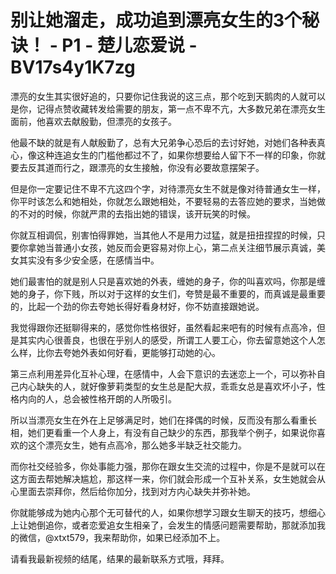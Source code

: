 # 别让她溜走，成功追到漂亮女生的3个秘诀！ - P1 - 楚儿恋爱说 - BV17s4y1K7zg

漂亮的女生其实很好追的，只要你记住我说的这三点，那个吃到天鹅肉的人就可以是你，记得点赞收藏转发给需要的朋友，第一点不卑不亢，大多数兄弟在漂亮女生面前，他喜欢去献殷勤，但漂亮的女孩子。

他最不缺的就是有人献殷勤了，总有大兄弟争心恐后的去讨好她，对她们各种表真心，像这种连追女生的门槛他都过不了，如果你想要给人留下不一样的印象，你就要去反其道而行之，跟漂亮的女生接触，你没有必要故意摆架子。

但是你一定要记住不卑不亢这四个字，对待漂亮女生不就是像对待普通女生一样，你平时该怎么和她相处，你就怎么跟她相处，不要轻易的去答应她的要求，当她做的不对的时候，你就严肃的去指出她的错误，该开玩笑的时候。

你就互相调侃，别害怕得罪她，当其他人不是用力过猛，就是扭扭捏捏的时候，只要你拿她当普通小女孩，她反而会更容易对你上心，第二点关注细节展示真诚，美女其实没有多少安全感，在感情当中。

她们最害怕的就是别人只是喜欢她的外表，缠她的身子，你的叫喜欢吗，你那是缠她的身子，你下贱，所以对于这样的女生们，夸赞是最不重要的，而真诚是最重要的，比起一个劲的你去夸她长得好看身材好，你不妨直接跟她说。

我觉得跟你还挺聊得来的，感觉你性格很好，虽然看起来吧有的时候有点高冷，但是其实内心很善良，也很在乎别人的感受，所谓工人要工心，你去留意她这个人怎么样，比你去夸她外表如何好看，更能够打动她的心。

第三点利用差异化互补心理，在感情中，人会下意识的去迷恋上一个，可以弥补自己内心缺失的人，就好像萝莉类型的女生总是配大叔，乖乖女总是喜欢坏小子，性格内向的人，总会被性格开朗的人所吸引。

所以当漂亮女生在外在上足够满足时，她们在择偶的时候，反而没有那么看重长相，她们更看重一个人身上，有没有自己缺少的东西，那我举个例子，如果说你喜欢的这个漂亮女生，她有点高冷，那么她多半缺乏社交能力。

而你社交经验多，你处事能力强，那你在跟女生交流的过程中，你是不是就可以在这方面去帮她解决尴尬，那这样一来，你们就会形成一个互补关系，女生她就会从心里面去崇拜你，然后给你加分，找到对方内心缺失并弥补她。

你就能够成为她内心那个无可替代的人，如果你想学习跟女生聊天的技巧，想细心上让她倒追你，或者恋爱追女生相亲了，会发生的情感问题需要帮助，那就添加我的微信，@xtxt579，我来帮助你，如果已经添加不上。

请看我最新视频的结尾，结果的最新联系方式哦，拜拜。